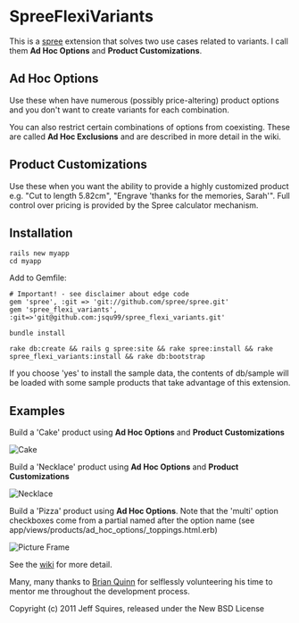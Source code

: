 SpreeFlexiVariants
==================

This is a [spree](http://spreecommerce.com) extension that solves two use cases related to variants.  I call them **Ad Hoc Options** and **Product Customizations**.  

Ad Hoc Options
--------------

Use these when have numerous (possibly price-altering) product options and you don't want to create variants for each combination.

You can also restrict certain combinations of options from coexisting.  These are called **Ad Hoc Exclusions** and are described in more detail in the wiki.


Product Customizations
----------------------

Use these when you want the ability to provide a highly customized product e.g. "Cut to length 5.82cm", "Engrave 'thanks for the memories, Sarah'".  Full control over pricing is provided by the Spree calculator mechanism.


Installation
------------
    rails new myapp
    cd myapp

Add to Gemfile:

    # Important! - see disclaimer about edge code
    gem 'spree', :git => 'git://github.com/spree/spree.git'
    gem 'spree_flexi_variants', :git=>'git@github.com:jsqu99/spree_flexi_variants.git'

    bundle install

    rake db:create && rails g spree:site && rake spree:install && rake spree_flexi_variants:install && rake db:bootstrap

If you choose 'yes' to install the sample data, the contents of db/sample will be loaded with some sample products that take advantage of this extension.

## Examples


Build a 'Cake'  product using **Ad Hoc Options** and **Product Customizations**

![Cake](/jsqu99/spree_flexi_variants/raw/master/doc/cake_screenshot.png)

Build a 'Necklace'  product using **Ad Hoc Options** and **Product Customizations**

![Necklace](/jsqu99/spree_flexi_variants/raw/master/doc/necklace_screenshot.png)

Build a 'Pizza' product using **Ad Hoc Options**. Note that the 'multi' option checkboxes come from a partial named after the option name (see app/views/products/ad_hoc_options/_toppings.html.erb) 

![Picture Frame](/jsqu99/spree_flexi_variants/raw/master/doc/pizza_screenshot.png)

See the [wiki](https://github.com/jsqu99/spree_flexi_variants/wiki) for more detail.

Many, many thanks to [Brian Quinn](https://github.com/BDQ) for selflessly volunteering his time to mentor me throughout the development process.

Copyright (c) 2011 Jeff Squires, released under the New BSD License
